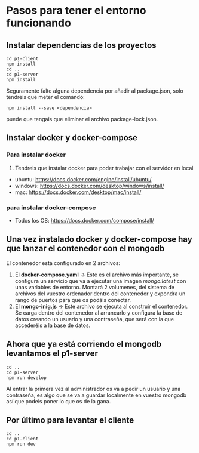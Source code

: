 # Pasos para tener el entorno funcionando
## Instalar dependencias de los proyectos
```
cd p1-client
npm install
cd ..
cd p1-server
npm install
```
Seguramente falte alguna dependencia por añadir al package.json, solo tendreis que meter el comando:
```
npm install --save <dependencia>
```
puede que tengais que eliminar el archivo package-lock.json.
## Instalar docker y docker-compose
### Para instalar docker
1. Tendreis que instalar docker para poder trabajar con el servidor en local
 - ubuntu: https://docs.docker.com/engine/install/ubuntu/
 - windows: https://docs.docker.com/desktop/windows/install/
 - mac: https://docs.docker.com/desktop/mac/install/
### para instalar docker-compose
- Todos los OS: https://docs.docker.com/compose/install/

## Una vez instalado docker y docker-compose hay que lanzar el contenedor con el mongodb
El contenedor está configurado en 2 archivos:
1. El **docker-compose.yaml** -> Este es el archivo más importante, se configura un servicio que va a ejecutar una imagen *mongo:latest* con unas variables de entorno. Montará 2 volumenes, del sistema de archivos del vuestro ordenador dentro del contenedor y expondra un rango de puertos para que os podáis conectar.
2. El **mongo-inig.js** -> Este archivo se ejecuta al construir el contenedor. Se carga dentro del contenedor al arrancarlo y configura la base de datos creando un usuario y una contraseña, que será con la que accederéis a la base de datos.

## Ahora que ya está corriendo el mongodb levantamos el p1-server
```
cd ..
cd p1-server 
npm run develop
```
Al entrar la primera vez al administrador os va a pedir un usuario y una contraseña, es algo que se va a guardar localmente en vuestro mongodb así que podeis poner lo que os de la gana.
## Por último para levantar el cliente 
```
cd ..
cd p1-client
npm run dev

```


